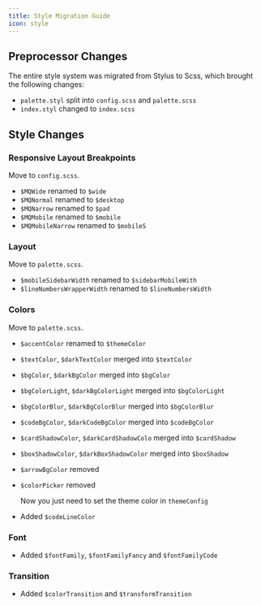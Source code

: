 ```yaml
---
title: Style Migration Guide
icon: style
---
```


## Preprocessor Changes

The entire style system was migrated from Stylus to Scss, which brought the following changes:

- `palette.styl` split into `config.scss` and `palette.scss`
- `index.styl` changed to `index.scss`

## Style Changes

### Responsive Layout Breakpoints

Move to `config.scss`.

- `$MQWide` renamed to `$wide`
- `$MQNormal` renamed to `$desktop`
- `$MQNarrow` renamed to `$pad`
- `$MQMobile` renamed to `$mobile`
- `$MQMobileNarrow` renamed to `$mobileS`

### Layout

Move to `palette.scss`.

- `$mobileSidebarWidth` renamed to `$sidebarMobileWith`
- `$lineNumbersWrapperWidth` renamed to `$lineNumbersWidth`

### Colors

Move to `palette.scss`.

- `$accentColor` renamed to `$themeColor`
- `$textColor`, `$darkTextColor` merged into `$textColor`
- `$bgColor`, `$darkBgColor` merged into `$bgColor`
- `$bgColorLight`, `$darkBgColorLight` merged into `$bgColorLight`
- `$bgColorBlur`, `$darkBgColorBlur` merged into `$bgColorBlur`
- `$codeBgColor`, `$darkCodeBgColor` merged into `$codeBgColor`
- `$cardShadowColor`, `$darkCardShadowColo` merged into `$cardShadow`
- `$boxShadowColor`, `$darkBoxShadowColor` merged into `$boxShadow`

- `$arrowBgColor` removed

- `$colorPicker` removed

  Now you just need to set the theme color in `themeConfig`

- Added `$codeLineColor`

### Font

- Added `$fontFamily`, `$fontFamilyFancy` and `$fontFamilyCode`

### Transition

- Added `$colorTransition` and `$transformTransition`
